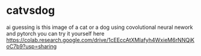 # catvsdog
ai guessing is this image of a cat or a dog using covolutional neural nework and pytorch you can try it yourself here https://colab.research.google.com/drive/1cEEccAtXMIafyh4WxieM6rNNQjKoC7b9?usp=sharing
